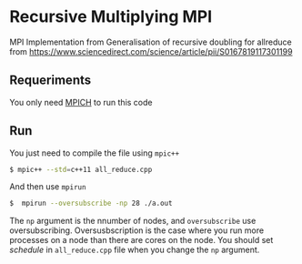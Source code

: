 # Recursive Multiplying MPI
MPI Implementation from Generalisation of recursive doubling for allreduce from https://www.sciencedirect.com/science/article/pii/S0167819117301199

## Requeriments
You only need [MPICH](https://www.mpich.org/) to run this code
## Run
You just need to compile the file using `mpic++`
```sh
$ mpic++ --std=c++11 all_reduce.cpp
```
And then use `mpirun`
```sh
$  mpirun --oversubscribe -np 28 ./a.out  
```
The `np` argument is the nnumber of nodes, and `oversubscribe` use oversubscribing. Oversusbscription is the case where you run more processes on a node than there are cores on the node.
You should set *schedule* in `all_reduce.cpp` file when you change the `np` argument.
